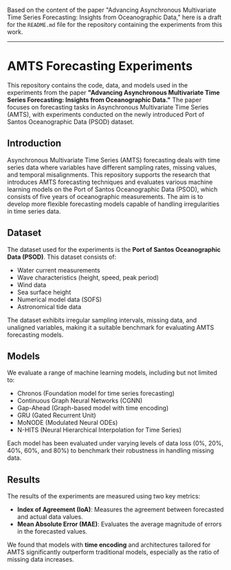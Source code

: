 Based on the content of the paper "Advancing Asynchronous Multivariate Time Series Forecasting: Insights from Oceanographic Data," here is a draft for the `README.md` file for the repository containing the experiments from this work.

---

# AMTS Forecasting Experiments

This repository contains the code, data, and models used in the experiments from the paper **"Advancing Asynchronous Multivariate Time Series Forecasting: Insights from Oceanographic Data."** The paper focuses on forecasting tasks in Asynchronous Multivariate Time Series (AMTS), with experiments conducted on the newly introduced Port of Santos Oceanographic Data (PSOD) dataset.

## Introduction

Asynchronous Multivariate Time Series (AMTS) forecasting deals with time series data where variables have different sampling rates, missing values, and temporal misalignments. This repository supports the research that introduces AMTS forecasting techniques and evaluates various machine learning models on the Port of Santos Oceanographic Data (PSOD), which consists of five years of oceanographic measurements. The aim is to develop more flexible forecasting models capable of handling irregularities in time series data.

## Dataset

The dataset used for the experiments is the **Port of Santos Oceanographic Data (PSOD)**. This dataset consists of:

- Water current measurements
- Wave characteristics (height, speed, peak period)
- Wind data
- Sea surface height
- Numerical model data (SOFS)
- Astronomical tide data

The dataset exhibits irregular sampling intervals, missing data, and unaligned variables, making it a suitable benchmark for evaluating AMTS forecasting models.

## Models

We evaluate a range of machine learning models, including but not limited to:

- Chronos (Foundation model for time series forecasting)
- Continuous Graph Neural Networks (CGNN)
- Gap-Ahead (Graph-based model with time encoding)
- GRU (Gated Recurrent Unit)
- MoNODE (Modulated Neural ODEs)
- N-HITS (Neural Hierarchical Interpolation for Time Series)

Each model has been evaluated under varying levels of data loss (0%, 20%, 40%, 60%, and 80%) to benchmark their robustness in handling missing data.


## Results

The results of the experiments are measured using two key metrics:

- **Index of Agreement (IoA)**: Measures the agreement between forecasted and actual data values.
- **Mean Absolute Error (MAE)**: Evaluates the average magnitude of errors in the forecasted values.

We found that models with **time encoding** and architectures tailored for AMTS significantly outperform traditional models, especially as the ratio of missing data increases.

